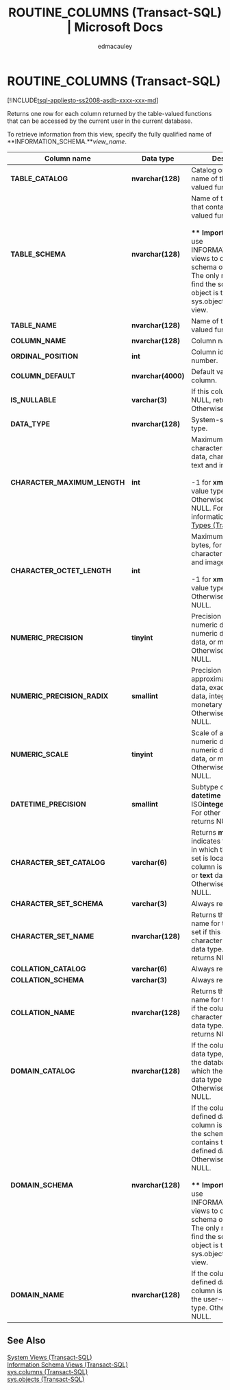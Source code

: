 ﻿---
title: "ROUTINE_COLUMNS (Transact-SQL) | Microsoft Docs"
ms.custom: ""
ms.date: "03/15/2017"
ms.prod: sql
ms.prod_service: "database-engine, sql-database"
ms.reviewer: ""
ms.suite: "sql"
ms.technology: system-objects
ms.tgt_pltfrm: ""
ms.topic: "language-reference"
f1_keywords: 
  - "ROUTINE_COLUMNS_TSQL"
  - "ROUTINE_COLUMNS"
dev_langs: 
  - "TSQL"
helpviewer_keywords: 
  - "ROUTINE_COLUMNS view"
  - "INFORMATION_SCHEMA.ROUTINE_COLUMNS view"
ms.assetid: 91dbc61b-e4c0-4826-976c-b2fce88b7793
caps.latest.revision: 37
author: edmacauley
ms.author: edmaca
manager: craigg
monikerRange: "= azuresqldb-current || >= sql-server-2016 || = sqlallproducts-allversions"
---
# ROUTINE_COLUMNS (Transact-SQL)
[!INCLUDE[tsql-appliesto-ss2008-asdb-xxxx-xxx-md](../../includes/tsql-appliesto-ss2008-asdb-xxxx-xxx-md.md)]

  Returns one row for each column returned by the table-valued functions that can be accessed by the current user in the current database.  
  
 To retrieve information from this view, specify the fully qualified name of **INFORMATION_SCHEMA.***view_name*.  
  
|Column name|Data type|Description|  
|-----------------|---------------|-----------------|  
|**TABLE_CATALOG**|**nvarchar(**128**)**|Catalog or database name of the table-valued function.|  
|**TABLE_SCHEMA**|**nvarchar(**128**)**|Name of the schema that contains the table-valued function.<br /><br /> **\*\* Important \*\*** Do not use INFORMATION_SCHEMA views to determine the schema of an object. The only reliable way to find the schema of a object is to query the sys.objects catalog view.|  
|**TABLE_NAME**|**nvarchar(**128**)**|Name of the table-valued function.|  
|**COLUMN_NAME**|**nvarchar(**128**)**|Column name.|  
|**ORDINAL_POSITION**|**int**|Column identification number.|  
|**COLUMN_DEFAULT**|**nvarchar(**4000**)**|Default value of the column.|  
|**IS_NULLABLE**|**varchar(**3**)**|If this column allows for NULL, returns YES. Otherwise, returns NO.|  
|**DATA_TYPE**|**nvarchar(**128**)**|System-supplied data type.|  
|**CHARACTER_MAXIMUM_LENGTH**|**int**|Maximum length, in characters, for binary data, character data, or text and image data.<br /><br /> -1 for **xml** and large-value type data. Otherwise, returns NULL. For more information, see [Data Types &#40;Transact-SQL&#41;](../../t-sql/data-types/data-types-transact-sql.md).|  
|**CHARACTER_OCTET_LENGTH**|**int**|Maximum length, in bytes, for binary data, character data, or text and image data.<br /><br /> -1 for **xml** and large-value type data. Otherwise, returns NULL.|  
|**NUMERIC_PRECISION**|**tinyint**|Precision of approximate numeric data, exact numeric data, integer data, or monetary data. Otherwise, returns NULL.|  
|**NUMERIC_PRECISION_RADIX**|**smallint**|Precision radix of approximate numeric data, exact numeric data, integer data, or monetary data. Otherwise, returns NULL.|  
|**NUMERIC_SCALE**|**tinyint**|Scale of approximate numeric data, exact numeric data, integer data, or monetary data. Otherwise, returns NULL.|  
|**DATETIME_PRECISION**|**smallint**|Subtype code for **datetime** and ISO**integer** data types. For other data types, returns NULL.|  
|**CHARACTER_SET_CATALOG**|**varchar(**6**)**|Returns **master**. This indicates the database in which the character set is located if the column is character data or **text** data type. Otherwise, returns NULL.|  
|**CHARACTER_SET_SCHEMA**|**varchar(**3**)**|Always returns NULL.|  
|**CHARACTER_SET_NAME**|**nvarchar(**128**)**|Returns the unique name for the character set if this column is character data or **text** data type. Otherwise, returns NULL.|  
|**COLLATION_CATALOG**|**varchar(**6**)**|Always returns NULL.|  
|**COLLATION_SCHEMA**|**varchar(**3**)**|Always returns NULL.|  
|**COLLATION_NAME**|**nvarchar(**128**)**|Returns the unique name for the sort order if the column is character data or **text** data type. Otherwise, returns NULL.|  
|**DOMAIN_CATALOG**|**nvarchar(**128**)**|If the column is an alias data type, this column is the database name in which the user-defined data type was created. Otherwise, returns NULL.|  
|**DOMAIN_SCHEMA**|**nvarchar(**128**)**|If the column is a user-defined data type, this column is the name of the schema that contains the user-defined data type. Otherwise, returns NULL.<br /><br /> **\*\* Important \*\*** Do not use INFORMATION_SCHEMA views to determine the schema of an object. The only reliable way to find the schema of a object is to query the sys.objects catalog view.|  
|**DOMAIN_NAME**|**nvarchar(**128**)**|If the column is a user-defined data type, this column is the name of the user-defined data type. Otherwise, returns NULL.|  
  
## See Also  
 [System Views &#40;Transact-SQL&#41;](http://msdn.microsoft.com/library/35a6161d-7f43-4e00-bcd3-3091f2015e90)   
 [Information Schema Views &#40;Transact-SQL&#41;](~/relational-databases/system-information-schema-views/system-information-schema-views-transact-sql.md)   
 [sys.columns &#40;Transact-SQL&#41;](../../relational-databases/system-catalog-views/sys-columns-transact-sql.md)   
 [sys.objects &#40;Transact-SQL&#41;](../../relational-databases/system-catalog-views/sys-objects-transact-sql.md)  
  
  
